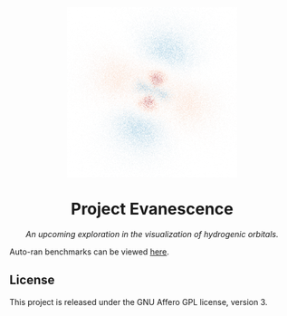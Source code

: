 <div align="center">

<img src="img/4dz2.png" align="center" height=300px alt="4dz^2 orbital rendering">

# Project Evanescence

*An upcoming exploration in the visualization of hydrogenic orbitals.*

</div>

Auto-ran benchmarks can be viewed [here](https://al2me6.github.io/evanescence/dev/bench).

## License

This project is released under the GNU Affero GPL license, version 3.
